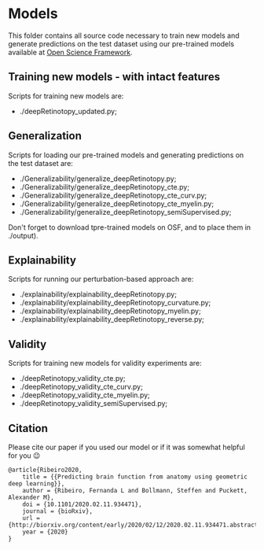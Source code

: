 # Models

This folder contains all source code necessary to train new models and generate predictions on the test dataset 
using our pre-trained models available at [Open Science Framework](https://osf.io/f4dez/). 

## Training new models - with intact features
Scripts for training new models are: 
- ./deepRetinotopy_updated.py;

## Generalization
Scripts for loading our pre-trained models and generating predictions on the test dataset are:

- ./Generalizability/generalize_deepRetinotopy.py;
- ./Generalizability/generalize_deepRetinotopy_cte.py;
- ./Generalizability/generalize_deepRetinotopy_cte_curv.py;
- ./Generalizability/generalize_deepRetinotopy_cte_myelin.py;
- ./Generalizability/generalize_deepRetinotopy_semiSupervised.py;

Don't forget to download tpre-trained models on OSF, and to place them in ./output).

## Explainability
Scripts for running our perturbation-based approach are:
- ./explainability/explainability_deepRetinotopy.py;
- ./explainability/explainability_deepRetinotopy_curvature.py;
- ./explainability/explainability_deepRetinotopy_myelin.py;
- ./explainability/explainability_deepRetinotopy_reverse.py;



## Validity 
Scripts for training new models for validity experiments are: 
- ./deepRetinotopy_validity_cte.py;
- ./deepRetinotopy_validity_cte_curv.py;
- ./deepRetinotopy_validity_cte_myelin.py;
- ./deepRetinotopy_validity_semiSupervised.py;


## Citation

Please cite our paper if you used our model or if it was somewhat helpful for you :wink:

    @article{Ribeiro2020,
        title = {{Predicting brain function from anatomy using geometric deep learning}},
        author = {Ribeiro, Fernanda L and Bollmann, Steffen and Puckett, Alexander M},
        doi = {10.1101/2020.02.11.934471},
        journal = {bioRxiv},
        url = {http://biorxiv.org/content/early/2020/02/12/2020.02.11.934471.abstract},
        year = {2020}
    }

